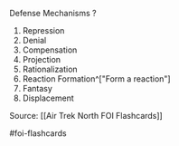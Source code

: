 Defense Mechanisms
?
1. Repression
2. Denial
3. Compensation
4. Projection
5. Rationalization
6. Reaction Formation^["Form a reaction"]
7. Fantasy
8. Displacement
<!--SR:!2022-09-28,1,230-->

Source: [[Air Trek North FOI Flashcards]]

#foi-flashcards